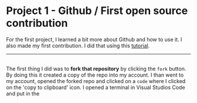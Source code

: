 # Project 1 - Github / First open source contribution

For the first project, I learned a bit more about Github and how to use it. 
I also made my first contribution. I did that using this [tutorial](https://github.com/firstcontributions/first-contributions).

---
<br> The first thing I did was to **fork that repository** by clicking the `fork` button. By doing this it created a copy of the repo into my account. I than went to my account, opened the forked repo and clicked on a `code` where I clicked on the 'copy to clipboard' icon. I opened a terminal in Visual Studios Code and put in the 

